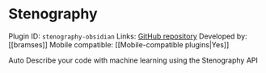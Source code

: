 # Stenography

Plugin ID: `stenography-obsidian`
Links: [GitHub repository](https://github.com/bramses/stenography-obsidian)
Developed by: [[bramses]]
Mobile compatible: [[Mobile-compatible plugins|Yes]]

Auto Describe your code with machine learning using the Stenography API
